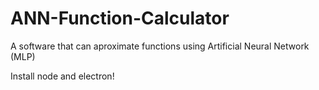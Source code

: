 # ANN-Function-Calculator
A software that can aproximate functions using Artificial Neural Network (MLP)


Install node and electron!
